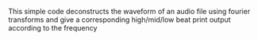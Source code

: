 This simple code deconstructs the waveform of an audio file using fourier transforms and give a corresponding high/mid/low beat print output according to the frequency
